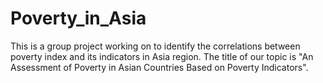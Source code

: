 # Poverty_in_Asia
This is a group project working on to identify the correlations between poverty index and its indicators in Asia region. The title of our topic is "An Assessment of Poverty in Asian Countries Based on Poverty Indicators".
